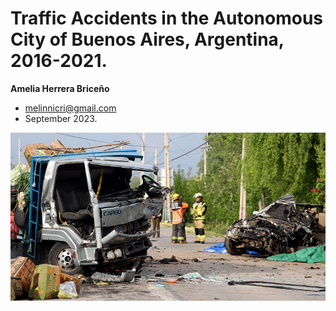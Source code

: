 # Traffic Accidents in the Autonomous City of Buenos Aires, Argentina, 2016-2021.
__Amelia Herrera Briceño__
* melinnicri@gmail.com
* September 2023.


<p align="center"><img src="https://github.com/melinnicri/Traffic_accids/blob/main/images/Accidentes.jpg"></p>
